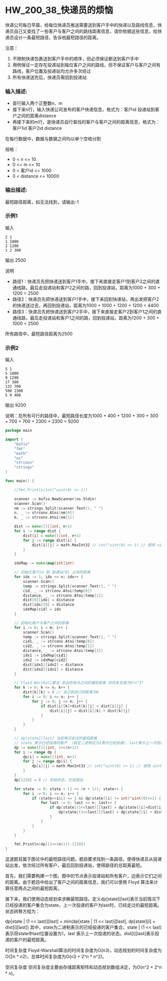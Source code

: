 # HW_200_38_快递员的烦恼 
快递公司每日早晨，给每位快递员推送需要送到客户手中的快递以及路线信息，快递员自己又查找了一些客户与客户之间的路线距离信息，请你依据这些信息，给快递员设计一条最短路径，告诉他最短路径的距离。

注意：
1. 不限制快递包裹送到客户手中的顺序，但必须保证都送到客户手中
2. 用例保证一定存在投递站到每位客户之间的路线，但不保证客户与客户之间有路线，客户位置及投递站均允许多次经过
3. 所有快递送完后，快递员需回到投递站

### 输入描述:
- 首行输入两个正整数n、m
- 接下来n行，输入快递公司发布的客户快递信息，格式为：客户id 投递站到客户之间的距离distance
- 再接下来的m行，是快递员自行查找的客户与客户之间的距离信息，格式为：客户1id 客户2id distance

在每行数据中，数据与数据之间均以单个空格分割

规格：
- 0 < n <= 10
- 0 <= m <= 10
- 0 < 客户id <= 1000
- 0 < distance <= 10000

### 输出描述:
最短路径距离，如无法找到，请输出-1

### 示例1
输入

    2 1
    1 1000
    2 1200
    1 2 300

输出 2500

说明
- 路径1：快递员先把快递送到客户1手中，接下来直接走客户1到客户2之间的直通线路，最后走投递站和客户2之间的路，回到投递站，距离为1000 + 300 + 1200 = 2500
- 路径2：快递员先把快递送到客户1手中，接下来回到快递站，再出发把客户2的快递送过去，再回到投递站，距离为1000 + 1000 + 1200 + 1200 = 4400
- 路径3：快递员先把快递送到客户2手中，接下来直接走客户2到客户1之间的直通线路，最后走投递站和客户1之间的路，回到投递站，距离为1200 + 300 + 1000 = 2500

所有路径中，最短路径距离为2500

### 示例2
输入
    
    5 1
    5 1000
    9 1200
    17 300
    132 700
    500 2300
    5 9 400

输出 9200

说明：在所有可行的路径中，最短路径长度为1000 + 400 + 1200 + 300 + 300 + 700 + 700 + 2300 + 2300 = 9200

```go
package main

import (
	"bufio"
	"fmt"
	"math"
	"os"
	"strconv"
	"strings"
)

func main() {

	//fmt.Println(int(^uint(0) >> 1))

	scanner := bufio.NewScanner(os.Stdin)
	scanner.Scan()
	nm := strings.Split(scanner.Text(), " ")
	n, _ := strconv.Atoi(nm[0])
	m, _ := strconv.Atoi(nm[1])

	dist := make([][]int, n+1)
	for i := range dist {
		dist[i] = make([]int, n+1)
		for j := range dist[i] {
			dist[i][j] = math.MaxInt32 // int(^uint(0) >> 1) // 使用 uint(0) >> 1 来得到最大的 int 值
		}
	}

	idxMap := make(map[int]int)

	// 初始化客户id 到 投递站(0) 之间的距离
	for idx := 1; idx <= n; idx++ {
		scanner.Scan()
		temp := strings.Split(scanner.Text(), " ")
		cid, _ := strconv.Atoi(temp[0])
		distance, _ := strconv.Atoi(temp[1])
		dist[0][idx] = distance
		dist[idx][0] = distance
		idxMap[cid] = idx
	}

	// 初始化客户与客户之间的距离
	for i := 0; i < m; i++ {
		scanner.Scan()
		temp := strings.Split(scanner.Text(), " ")
		cid1, _ := strconv.Atoi(temp[0])
		cid2, _ := strconv.Atoi(temp[1])
		distance, _ := strconv.Atoi(temp[2])
		idx1 := idxMap[cid1]
		idx2 := idxMap[cid2]
		dist[idx1][idx2] = distance
		dist[idx2][idx1] = distance
	}

	// Floyd-Warshall算法 求出所有点之间的最短距离 时间复杂度为O(n^3)
	for k := 0; k <= n; k++ {
		dist[k][k] = 0 // 自己到自己的距离为0
		for i := 0; i <= n; i++ {
			for j := 0; j <= n; j++ {
				if dist[i][k]+dist[k][j] < dist[i][j] {
					dist[i][j] = dist[i][k] + dist[k][j]
				}
			}
		}
	}

	// dp[state][last] 当前情况走过的最短距离
	// state 表示已经投递的客户 （指定二进制位为1表示已经投递），last表示上一次投递的客户
	dp := make([][]int, 1<<(n+1))
	for i := range dp {
		dp[i] = make([]int, n+1)
		for j := range dp[i] {
			dp[i][j] = math.MaxInt32 // int(^uint(0) >> 1) // 使用 uint(0) >> 1 来得到最大的 int 值
		}
	}
	dp[1][0] = 0 // 初始状态，在投递站

	for state := 0; state < (1 << (n + 1)); state++ {
		for i := 0; i <= n; i++ {
			if (state>>i&1) == 1 && dp[state][i] != int(^uint(0)>>1) { // 如果 i 已经投递 且 可达
				for last := 0; last <= n; last++ {
					if dp[state|(1<<last)][last] > dp[state][i]+dist[i][last] {
						dp[state|(1<<last)][last] = dp[state][i] + dist[i][last]
					}
				}
			}
		}
	}

	fmt.Println(dp[(1<<(n+1))-1][0])
}
```


这道题目属于图论中的最短路径问题。题目要求找到一条路径，使得快递员从投递站出发，依次经过所有客户，最后回到投递站，使得路径的总距离最短。

首先，我们需要构建一个图，图中的节点表示投递站和所有客户，边表示它们之间的距离。由于题目中给出了客户之间的距离信息，我们可以使用 Floyd 算法来计算任意两点之间的最短距离。

接下来，我们使用动态规划来求解最短路径。定义dp[state][last]表示当前情况下已经投递的客户集合为state，上一次投递的客户为last时，已经走过的最短距离。状态转移方程为：

dp[state | (1 << last)][last] = min(dp[state | (1 << last)][last], dp[state][i] + dist[i][last])
其中，state为二进制表示的已经投递的客户集合，state | (1 << last)表示将state中last位置设置为1，last 表示上一次投递的状态。dist[i][last]表示投递的客户的最短距离。

时间复杂度
Floyd-Warshall算法的时间复杂度为O(n3)，动态规划的时间复杂度为O(2n * n2)，总体时间复杂度为O(n3 + 2^n * n^2)。

空间复杂度
空间复杂度主要由存储距离矩阵和动态规划数组决定，为O(n^2 + 2^n * n)。